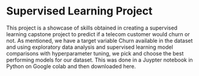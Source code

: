 # Supervised Learning Project
This project is a showcase of skills obtained in creating a supervised learning capstone project to predict if a telecom customer would churn or not.  As mentioned, we have a target variable Churn available in the dataset and using exploratory data analysis and supervised learning model comparisons with hyperparameter tuning, we pick and choose the best performing models for our dataset.  This was done in a Juypter notebook in Python on Google colab and then downloaded here.
